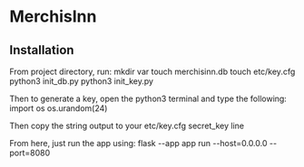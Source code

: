 # MerchisInn

## Installation
From project directory, run:
mkdir var
touch merchisinn.db
touch etc/key.cfg
python3 init_db.py
python3 init_key.py

Then to generate a key, open the python3 terminal and type the following:
import os
os.urandom(24)

Then copy the string output to your etc/key.cfg secret_key line

From here, just run the app using:
flask --app app run --host=0.0.0.0 --port=8080

